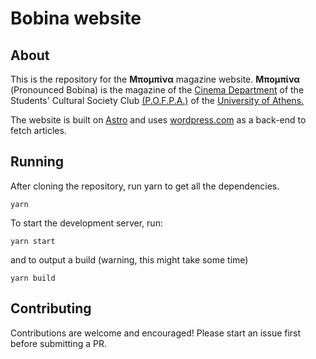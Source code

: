 # Bobina website

## About

This is the repository for the **Μπομπίνα** magazine website. **Μπομπίνα** (Pronounced Bobina) is the magazine of the [Cinema Department](https://kinimatografiko.gr) of the Students' Cultural Society Club [(P.O.F.P.A.)](https://pofpa.gr) of the [University of Athens.](https://www.uoa.gr)

The website is built on [Astro](https://astro.build/) and uses [wordpress.com](https://wordpress.com) as a back-end to fetch articles.

## Running

After cloning the repository, run yarn to get all the dependencies.

```
yarn
```

To start the development server, run:

```
yarn start
```

and to output a build (warning, this might take some time)

```
yarn build
```

## Contributing

Contributions are welcome and encouraged! Please start an issue first before submitting a PR.
